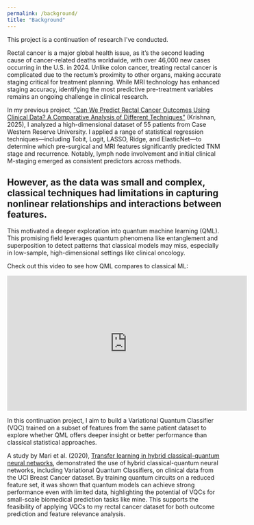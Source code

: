 ```yaml
---
permalink: /background/
title: "Background"
---
```


This project is a continuation of research I've conducted.

Rectal cancer is a major global health issue, as it’s the second leading cause of cancer-related deaths worldwide, with over 46,000 new cases occurring in the U.S. in 2024. Unlike colon cancer, treating rectal cancer is complicated due to the rectum’s proximity to other organs, making accurate staging critical for treatment planning. While MRI technology has enhanced staging accuracy, identifying the most predictive pre-treatment variables remains an ongoing challenge in clinical research.

In my previous project, [“Can We Predict Rectal Cancer Outcomes Using Clinical Data? A Comparative Analysis of Different Techniques”](https://partner.projectboard.world/oas/project/can-we-predict-rectal-cancer-outcomes-using-clinical-data-geedyp?rc=5a933f42-9776-4496-afcc-49d1c7fa9a30) (Krishnan, 2025), I analyzed a high-dimensional dataset of 55 patients from Case Western Reserve University. I applied a range of statistical regression techniques—including Tobit, Logit, LASSO, Ridge, and ElasticNet—to determine which pre-surgical and MRI features significantly predicted TNM stage and recurrence. Notably, lymph node involvement and initial clinical M-staging emerged as consistent predictors across methods. 
## However, as the data was small and complex, classical techniques had limitations in capturing nonlinear relationships and interactions between features.

This motivated a deeper exploration into quantum machine learning (QML). This promising field leverages quantum phenomena like entanglement and superposition to detect patterns that classical models may miss, especially in low-sample, high-dimensional settings like clinical oncology. 

Check out this video to see how QML compares to classical ML:
<iframe width="560" height="315" src="https://www.youtube.com/embed/-xAlAcKY8KY?si=S0KNm9Sm1nt_Go79" title="YouTube video player" frameborder="0" allow="accelerometer; autoplay; clipboard-write; encrypted-media; gyroscope; picture-in-picture; web-share" referrerpolicy="strict-origin-when-cross-origin" allowfullscreen></iframe>


In this continuation project, I aim to build a Variational Quantum Classifier (VQC) trained on a subset of features from the same patient dataset to explore whether QML offers deeper insight or better performance than classical statistical approaches.

A study by Mari et al. (2020), [Transfer learning in hybrid classical-quantum neural networks](https://quantum-journal.org/papers/q-2020-10-09-340/pdf/),  demonstrated the use of hybrid classical-quantum neural networks, including Variational Quantum Classifiers, on clinical data from the UCI Breast Cancer dataset. By training quantum circuits on a reduced feature set, it was shown that quantum models can achieve strong performance even with limited data, highlighting the potential of VQCs for small-scale biomedical prediction tasks like mine. This supports the feasibility of applying VQCs to my rectal cancer dataset for both outcome prediction and feature relevance analysis.
